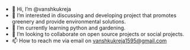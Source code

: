 - 👋 Hi, I’m @vanshkukreja
- 👀 I’m interested in discussing and developing project that promotes greenery and provide environmental solutions.
- 🌱 I’m currently learning python and gardening.
- 💞️ I’m looking to collaborate on open source projects or social projects.
- 📫 How to reach me via email on vanshkukreja1595@gmail.com

<!---
vanshkukreja/vanshkukreja is a ✨ special ✨ repository because its `README.md` (this file) appears on your GitHub profile.
You can click the Preview link to take a look at your changes.
--->
